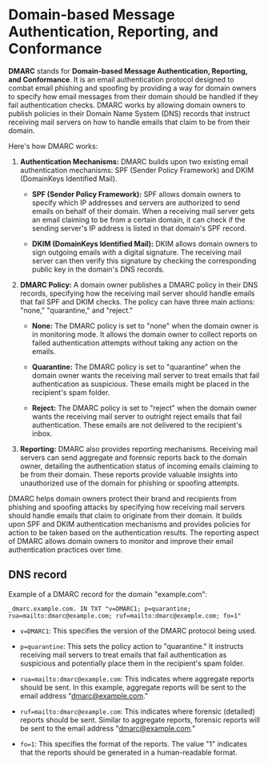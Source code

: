 # Domain-based Message Authentication, Reporting, and Conformance
__DMARC__ stands for __Domain-based Message Authentication, Reporting, and Conformance__. It is an email authentication protocol designed to combat email phishing and spoofing by providing a way for domain owners to specify how email messages from their domain should be handled if they fail authentication checks. DMARC works by allowing domain owners to publish policies in their Domain Name System (DNS) records that instruct receiving mail servers on how to handle emails that claim to be from their domain.

Here's how DMARC works:

1. **Authentication Mechanisms:** DMARC builds upon two existing email authentication mechanisms: SPF (Sender Policy Framework) and DKIM (DomainKeys Identified Mail).

   - **SPF (Sender Policy Framework):** SPF allows domain owners to specify which IP addresses and servers are authorized to send emails on behalf of their domain. When a receiving mail server gets an email claiming to be from a certain domain, it can check if the sending server's IP address is listed in that domain's SPF record.

   - **DKIM (DomainKeys Identified Mail):** DKIM allows domain owners to sign outgoing emails with a digital signature. The receiving mail server can then verify this signature by checking the corresponding public key in the domain's DNS records.

2. **DMARC Policy:** A domain owner publishes a DMARC policy in their DNS records, specifying how the receiving mail server should handle emails that fail SPF and DKIM checks. The policy can have three main actions: "none," "quarantine," and "reject."

   - **None:** The DMARC policy is set to "none" when the domain owner is in monitoring mode. It allows the domain owner to collect reports on failed authentication attempts without taking any action on the emails.

   - **Quarantine:** The DMARC policy is set to "quarantine" when the domain owner wants the receiving mail server to treat emails that fail authentication as suspicious. These emails might be placed in the recipient's spam folder.

   - **Reject:** The DMARC policy is set to "reject" when the domain owner wants the receiving mail server to outright reject emails that fail authentication. These emails are not delivered to the recipient's inbox.

3. **Reporting:** DMARC also provides reporting mechanisms. Receiving mail servers can send aggregate and forensic reports back to the domain owner, detailing the authentication status of incoming emails claiming to be from their domain. These reports provide valuable insights into unauthorized use of the domain for phishing or spoofing attempts.

DMARC helps domain owners protect their brand and recipients from phishing and spoofing attacks by specifying how receiving mail servers should handle emails that claim to originate from their domain. It builds upon SPF and DKIM authentication mechanisms and provides policies for action to be taken based on the authentication results. The reporting aspect of DMARC allows domain owners to monitor and improve their email authentication practices over time.

## DNS record

Example of a DMARC record for the domain "example.com":

```
_dmarc.example.com. IN TXT "v=DMARC1; p=quarantine; rua=mailto:dmarc@example.com; ruf=mailto:dmarc@example.com; fo=1"
```

- `v=DMARC1`: This specifies the version of the DMARC protocol being used.

- `p=quarantine`: This sets the policy action to "quarantine." It instructs receiving mail servers to treat emails that fail authentication as suspicious and potentially place them in the recipient's spam folder.

- `rua=mailto:dmarc@example.com`: This indicates where aggregate reports should be sent. In this example, aggregate reports will be sent to the email address "dmarc@example.com."

- `ruf=mailto:dmarc@example.com`: This indicates where forensic (detailed) reports should be sent. Similar to aggregate reports, forensic reports will be sent to the email address "dmarc@example.com."

- `fo=1`: This specifies the format of the reports. The value "1" indicates that the reports should be generated in a human-readable format.
